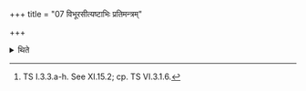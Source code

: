 +++
title = "07 विभूरसीत्यष्टाभिः प्रतिमन्त्रम्"

+++

<details><summary>थिते</summary>

7. (He piles up these Dhiṣṇyas) each with one of the formulae respectively beginning with vibhūrasi.[^1]  

[^1]: TS I.3.3.a-h. See XI.15.2; cp. TS VI.3.1.6.  
</details>
